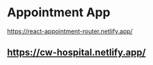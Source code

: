 # Appointment App


https://react-appointment-router.netlify.app/


## https://cw-hospital.netlify.app/
